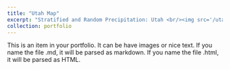 ```yaml
---
title: "Utah Map"
excerpt: "Stratified and Random Precipitation: Utah <br/><img src='/utah.png'>"
collection: portfolio
---
```


This is an item in your portfolio. It can be have images or nice text. If you name the file .md, it will be parsed as markdown. If you name the file .html, it will be parsed as HTML. 
